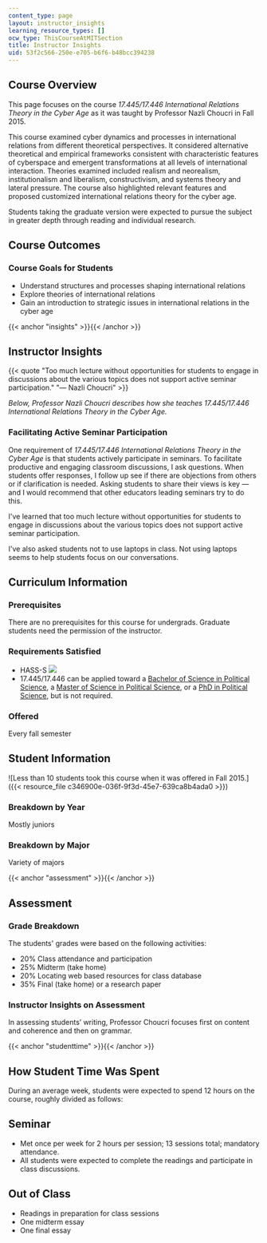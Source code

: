 ```yaml
---
content_type: page
layout: instructor_insights
learning_resource_types: []
ocw_type: ThisCourseAtMITSection
title: Instructor Insights
uid: 53f2c566-250e-e705-b6f6-b48bcc394238
---
```


Course Overview
---------------

This page focuses on the course _17.445/17.446 International Relations Theory in the Cyber Age_ as it was taught by Professor Nazli Choucri in Fall 2015.

This course examined cyber dynamics and processes in international relations from different theoretical perspectives. It considered alternative theoretical and empirical frameworks consistent with characteristic features of cyberspace and emergent transformations at all levels of international interaction. Theories examined included realism and neorealism, institutionalism and liberalism, constructivism, and systems theory and lateral pressure. The course also highlighted relevant features and proposed customized international relations theory for the cyber age.

Students taking the graduate version were expected to pursue the subject in greater depth through reading and individual research.

Course Outcomes
---------------

### Course Goals for Students

*   Understand structures and processes shaping international relations
*   Explore theories of international relations
*   Gain an introduction to strategic issues in international relations in the cyber age

{{< anchor "insights" >}}{{< /anchor >}}

Instructor Insights
-------------------

{{< quote "Too much lecture without opportunities for students to engage in discussions about the various topics does not support active seminar participation." "— Nazli Choucri" >}}

_Below, Professor Nazli Choucri describes how she teaches 17.445/17.446 International Relations Theory in the Cyber Age._

### Facilitating Active Seminar Participation

One requirement of _17.445/17.446 International Relations Theory in the Cyber Age_ is that students actively participate in seminars. To facilitate productive and engaging classroom discussions, I ask questions. When students offer responses, I follow up see if there are objections from others or if clarification is needed. Asking students to share their views is key — and I would recommend that other educators leading seminars try to do this.

I've learned that too much lecture without opportunities for students to engage in discussions about the various topics does not support active seminar participation.

I've also asked students not to use laptops in class. Not using laptops seems to help students focus on our conversations.

Curriculum Information
----------------------

### Prerequisites

There are no prerequisites for this course for undergrads. Graduate students need the permission of the instructor.

### Requirements Satisfied

*   HASS-S ![](/images/educator/icon-question-hass-s.png)
*   17.445/17.446 can be applied toward a [Bachelor of Science in Political Science](http://catalog.mit.edu/degree-charts/political-science-course-17/), a [Master of Science in Political Science](http://web.mit.edu/polisci/graduate/masters.html), or a [PhD in Political Science](http://web.mit.edu/polisci/graduate/phd.html), but is not required.

### Offered

Every fall semester

Student Information
-------------------

![Less than 10 students took this course when it was offered in Fall 2015.]({{< resource_file c346900e-036f-9f3d-45e7-639ca8b4ada0 >}})

### Breakdown by Year

Mostly juniors

### Breakdown by Major

Variety of majors

{{< anchor "assessment" >}}{{< /anchor >}}

Assessment
----------

### Grade Breakdown

The students' grades were based on the following activities:

- 20% Class attendance and participation
- 25% Midterm (take home)
- 20% Locating web based resources for class database
- 35% Final (take home) or a research paper

### Instructor Insights on Assessment

In assessing students’ writing, Professor Choucri focuses first on content and coherence and then on grammar.

{{< anchor "studenttime" >}}{{< /anchor >}}

How Student Time Was Spent
--------------------------

During an average week, students were expected to spend 12 hours on the course, roughly divided as follows:

Seminar
-------

*   Met once per week for 2 hours per session; 13 sessions total; mandatory attendance.
*   All students were expected to complete the readings and participate in class discussions.

Out of Class
------------

*   Readings in preparation for class sessions
*   One midterm essay
*   One final essay